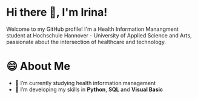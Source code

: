 # Hi there 👋, I'm Irina!

Welcome to my GitHub profile! I'm a Health Information Manangment student at Hochschule Hannover - University of Applied Science and Arts, passionate about the intersection of healthcare and technology.

# 😄 About Me

- 👀 I’m currently studying health information management 
- 🌱 I’m developing my skills in **Python**, **SQL** and **Visual Basic**

